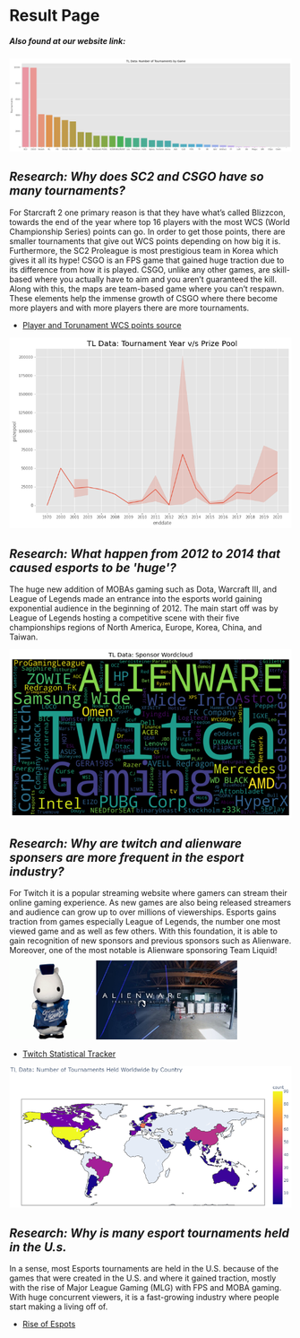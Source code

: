 # Result Page
##### _Also found at our website link:_

![barplot](/images/barplot.png)
## **_Research: Why does SC2 and CSGO have so many tournaments?_** 
For Starcraft 2 one primary reason is that they have what’s called Blizzcon, towards the end of the year where top 16 players with the most WCS (World Championship Series) points can go. In order to get those points, there are smaller tournaments that give out WCS points depending on how big it is. Furthermore, the SC2 Proleague is most prestigious team in Korea which gives it all its hype! 
CSGO is an FPS game that gained huge traction due to its difference from how it is played. CSGO, unlike any other games, are skill-based where you actually have to aim and you aren’t guaranteed the kill. Along with this, the maps are team-based game where you can’t respawn. These elements help the immense growth of CSGO where there become more players and with more players there are more tournaments.
* [Player and Torunament WCS points source](https://liquipedia.net/starcraft2/2015_StarCraft_II_World_Championship_Series/Standings)

![linechart](/images/linechart.png)
## **_Research: What happen from 2012 to 2014 that caused esports to be 'huge'?_**
The huge new addition of MOBAs gaming such as Dota, Warcraft III, and League of Legends made an entrance into the esports world gaining exponential audience in the beginning of 2012. The main start off was by League of Legends hosting a competitive scene with their five championships regions of North America, Europe, Korea, China, and Taiwan.


![wordcloud](/images/wordcloud.png)
## **_Research: Why are twitch and alienware sponsers are more frequent in the esport industry?_**
For Twitch it is a popular streaming website where gamers can stream their online gaming experience. As new games are also being released streamers and audience can grow up to over millions of viewerships. Esports gains traction from games especially League of Legends, the number one most viewed game and as well as few others. With this foundation, it is able to gain recognition of new sponsors and previous sponsors such as Alienware. Moreover, one of the most notable is Alienware sponsoring Team Liquid!
<img src="/images/blue3.gif" width="30%"> <img src="/images/alienware.jpg" width="50%">
* [Twitch Statistical Tracker](https://twitchtracker.com/statistics)


![word](/images/word.PNG)
## **_Research: Why is many esport tournaments held in the U.s._**
In a sense, most Esports tournaments are held in the U.S. because of the games that were created in the U.S. and where it gained traction, mostly with the rise of Major League Gaming (MLG) with FPS and MOBA gaming. With huge concurrent viewers, it is a fast-growing industry where people start making a living off of.
* [Rise of Espots](https://www.ign.com/articles/2013/07/25/the-rise-of-esports-in-america)
